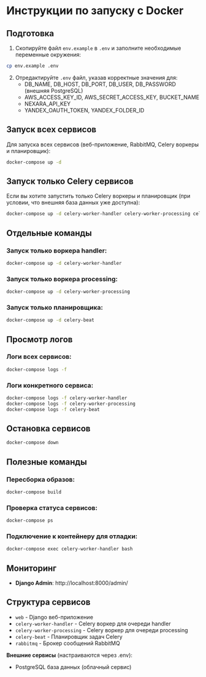 # Инструкции по запуску с Docker

## Подготовка

1. Скопируйте файл `env.example` в `.env` и заполните необходимые переменные окружения:
```bash
cp env.example .env
```

2. Отредактируйте `.env` файл, указав корректные значения для:
   - DB_NAME, DB_HOST, DB_PORT, DB_USER, DB_PASSWORD (внешняя PostgreSQL)
   - AWS_ACCESS_KEY_ID, AWS_SECRET_ACCESS_KEY, BUCKET_NAME
   - NEXARA_API_KEY
   - YANDEX_OAUTH_TOKEN, YANDEX_FOLDER_ID

## Запуск всех сервисов

Для запуска всех сервисов (веб-приложение, RabbitMQ, Celery воркеры и планировщик):

```bash
docker-compose up -d
```

## Запуск только Celery сервисов

Если вы хотите запустить только Celery воркеры и планировщик (при условии, что внешняя база данных уже доступна):

```bash
docker-compose up -d celery-worker-handler celery-worker-processing celery-beat
```

## Отдельные команды

### Запуск только воркера handler:
```bash
docker-compose up -d celery-worker-handler
```

### Запуск только воркера processing:
```bash
docker-compose up -d celery-worker-processing
```

### Запуск только планировщика:
```bash
docker-compose up -d celery-beat
```

## Просмотр логов

### Логи всех сервисов:
```bash
docker-compose logs -f
```

### Логи конкретного сервиса:
```bash
docker-compose logs -f celery-worker-handler
docker-compose logs -f celery-worker-processing
docker-compose logs -f celery-beat
```

## Остановка сервисов

```bash
docker-compose down
```

## Полезные команды

### Пересборка образов:
```bash
docker-compose build
```

### Проверка статуса сервисов:
```bash
docker-compose ps
```

### Подключение к контейнеру для отладки:
```bash
docker-compose exec celery-worker-handler bash
```

## Мониторинг

- **Django Admin**: http://localhost:8000/admin/

## Структура сервисов

- `web` - Django веб-приложение
- `celery-worker-handler` - Celery воркер для очереди handler
- `celery-worker-processing` - Celery воркер для очереди processing  
- `celery-beat` - Планировщик задач Celery
- `rabbitmq` - Брокер сообщений RabbitMQ

**Внешние сервисы** (настраиваются через .env):
- PostgreSQL база данных (облачный сервис)
